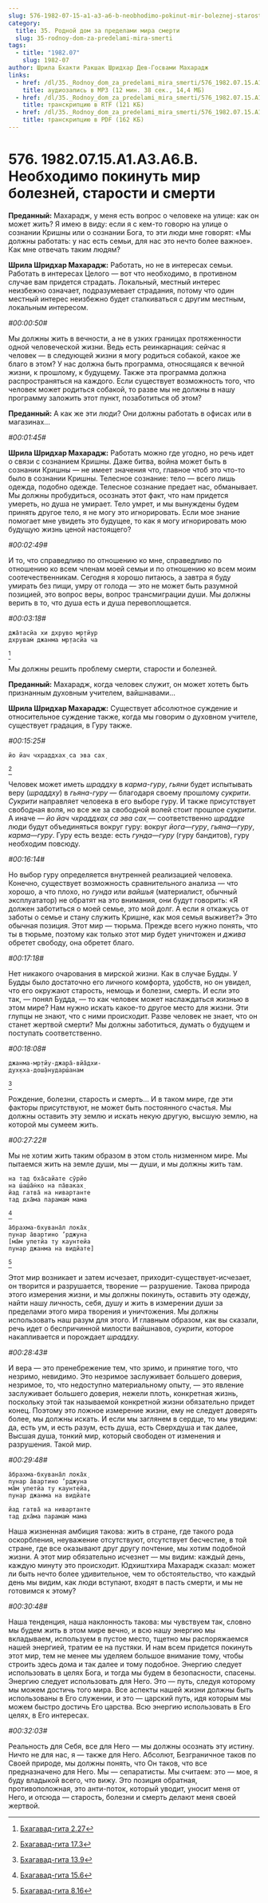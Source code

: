 ```yaml
---
slug: 576-1982-07-15-a1-a3-a6-b-neobhodimo-pokinut-mir-boleznej-starosti-i-smerti
category:
  title: 35. Родной дом за пределами мира смерти
  slug: 35-rodnoy-dom-za-predelami-mira-smerti
tags:
  - title: "1982.07"
    slug: 1982-07
author: Шрила Бхакти Ракшак Шридхар Дев-Госвами Махарадж
links:
  - href: /dl/35._Rodnoy_dom_za_predelami_mira_smerti/576_1982.07.15.A1.A3.A6.B_SridharMj_Neobhodimo_pokinut_mir_boleznej_starosti_i_smerti.mp3
    title: аудиозапись в MP3 (12 мин. 38 сек., 14,4 МБ)
  - href: /dl/35._Rodnoy_dom_za_predelami_mira_smerti/576_1982.07.15.A1.A3.A6.B_SridharMj_Neobhodimo_pokinut_mir_boleznej_starosti_i_smerti.rtf
    title: транскрипцию в RTF (121 КБ)
  - href: /dl/35._Rodnoy_dom_za_predelami_mira_smerti/576_1982.07.15.A1.A3.A6.B_SridharMj_Neobhodimo_pokinut_mir_boleznej_starosti_i_smerti.pdf
    title: транскрипцию в PDF (162 КБ)
---
```


# 576. 1982.07.15.A1.A3.A6.B. Необходимо покинуть мир болезней, старости и смерти

**Преданный:** Махарадж, у меня есть вопрос о человеке на улице: как он может жить? Я имею в виду: если я с кем-то говорю на улице о сознании Кришны или о сознании Бога, то эти люди мне говорят: «Мы должны работать: у нас есть семьи, для нас это нечто более важное». Как мне отвечать таким людям?

**Шрила Шридхар Махарадж:** Работать, но не в интересах семьи. Работать в интересах Целого — вот что необходимо, в противном случае вам придется страдать. Локальный, местный интерес неизбежно означает, подразумевает страдания, потому что один местный интерес неизбежно будет сталкиваться с другим местным, локальным интересом.

*#00:00:50#*

Мы должны жить в вечности, а не в узких границах протяженности одной человеческой жизни. Ведь есть реинкарнация: сейчас я человек — в следующей жизни я могу родиться собакой, какое же благо в этом? У нас должна быть программа, относящаяся к вечной жизни, к прошлому, к будущему. Также эта программа должна распространяться на каждого. Если существует возможность того, что человек может родиться собакой, то разве мы не должны в нашу программу заложить этот пункт, позаботиться об этом?

**Преданный:** А как же эти люди? Они должны работать в офисах или в магазинах…

*#00:01:45#*

**Шрила Шридхар Махарадж:** Работать можно где угодно, но речь идет о связи с сознанием Кришны. Даже битва, война может быть в сознании Кришны — не имеет значения что, главное чтоб это что-то было в сознании Кришны. Телесное сознание: тело — всего лишь одежда, подобно одежде. Телесное сознание предает нас, обманывает. Мы должны пробудиться, осознать этот факт, что нам придется умереть, но душа не умирает. Тело умрет, и мы вынуждены будем принять другое тело, я не могу это игнорировать. Если мое знание помогает мне увидеть это будущее, то как я могу игнорировать мою будущую жизнь ценой настоящего?

*#00:02:49#*

И то, что справедливо по отношению ко мне, справедливо по отношению ко всем членам моей семьи и по отношению ко всем моим соотечественникам. Сегодня я хорошо питаюсь, а завтра я буду умирать без пищи, умру от голода — это не может быть разумной позицией, это вопрос веры, вопрос трансмиграции души. Мы должны верить в то, что душа есть и душа перевоплощается.

*#00:03:18#*

    джа̄тасйа хи дхруво мр̣тйур
    дхрувам̇ джанма мр̣тасйа ча
[^_ftn1]

Мы должны решить проблему смерти, старости и болезней.

**Преданный:** Махарадж, когда человек служит, он может хотеть быть признанным духовным учителем, вайшнавами…

**Шрила Шридхар Махарадж:** Существует абсолютное суждение и относительное суждение также, когда мы говорим о духовном учителе, существует градация, в Гуру также.

*#00:15:25#*

    йо йач чхраддхах̣ са эва сах̣
[^_ftn2]

Человек может иметь *шраддху* в *карма-гуру*, *гьяни* будет испытывать веру (*шраддху*) в *гьяна-гуру* — благодаря своему прошлому *сукрити*. *Сукрити* направляет человека в его выборе гуру. И также присутствует свободная воля, но все же за свободной волей стоит прошлое *сукрити*. А иначе — *йо йач чхраддхах̣ са эва сах̣* — соответственно *шраддхе* люди будут объединяться вокруг гуру: вокруг *йога*—*гуру*, *гьяна*—*гуру*, *карма*—*гуру*. Гуру есть везде: есть *гунда*—*гуру* (гуру бандитов), гуру необходим повсюду.

*#00:16:14#*

Но выбор гуру определяется внутренней реализацией человека. Конечно, существует возможность сравнительного анализа — что хорошо, а что плохо, но *гунда* или *вайшья* (материалист, обычный эксплуататор) не обратят на это внимания, они будут говорить: «Я должен заботиться о моей семье, это мой долг. А если я откажусь от заботы о семье и стану служить Кришне, как моя семья выживет?» Это обычная позиция. Этот мир — тюрьма. Прежде всего нужно понять, что ты в тюрьме, поэтому как только этот мир будет уничтожен и *джива* обретет свободу, она обретет благо.

*#00:17:18#*

Нет никакого очарования в мирской жизни. Как в случае Будды. У Будды было достаточно его личного комфорта, удобств, но он увидел, что его окружают старость, немощь и болезни, смерть. И если это так, — понял Будда, — то как человек может наслаждаться жизнью в этом мире? Нам нужно искать какое-то другое место для жизни. Эти глупцы не знают, что с ними происходит. Разве человек не знает, что он станет жертвой смерти? Мы должны заботиться, думать о будущем и поступать соответственно.

*#00:18:08#*

    джанма-мр̣тйу-джара̄-вйа̄дхи-
    дух̣кха-дош̣а̄нударш́анам
[^_ftn3]

Рождение, болезни, старость и смерть… И в таком мире, где эти факторы присутствуют, не может быть постоянного счастья. Мы должны оставить эту землю и искать некую другую, высшую землю, на которой мы сумеем жить.

*#00:27:22#*

Мы не хотим жить таким образом в этом столь низменном мире. Мы пытаемся жить на земле души, мы — души, и мы должны жить там.

    на тад бха̄сайате сӯрйо
    на ш́аш́а̄н̇ко на па̄ваках̣
    йад гатва̄ на нивартанте
    тад дха̄ма парамам̇ мама
[^_ftn4]

    а̄брахма-бхувана̄л лока̄х̣
    пунар а̄вартино ’рджуна
    [ма̄м упетйа ту каунтейа
    пунар джанма на видйате]
[^_ftn5]

Этот мир возникает и затем исчезает, приходит-существует-исчезает, он творится и разрушается, творение — разрушение. Такова природа этого измерения жизни, и мы должны покинуть, оставить эту одежду, найти нашу личность, себя, душу и жить в измерении души за пределами этого мира творения и уничтожения. Мы должны использовать наш разум для этого. И главным образом, как вы сказали, речь идет о беспричинной милости вайшнавов, *сукрити*, которое накапливается и порождает *шраддху.*

*#00:28:43#*

И вера — это пренебрежение тем, что зримо, и принятие того, что незримо, невидимо. Это незримое заслуживает большего доверия, незримое, то, что недоступно материальному опыту, — это явление заслуживает большего доверия, нежели плоть, конкретная жизнь, поскольку этой так называемой конкретной жизни обязательно придет конец. Поэтому это ложное измерение жизни, ему не следует доверять более, мы должны искать. И если мы заглянем в сердце, то мы увидим: да, есть ум, и есть разум, есть душа, есть Сверхдуша и так далее, Высшая душа, тонкий мир, который свободен от изменения и разрушения. Такой мир.

*#00:29:48#*

    а̄брахма-бхувана̄л лока̄х̣
    пунар а̄вартино ’рджуна
    ма̄м упетйа ту каунтейа,
    пунар джанма на видйате

    йад гатва̄ на нивартанте
    тад дха̄ма парамам̇ мама

Наша жизненная амбиция такова: жить в стране, где такого рода оскорбления, неуважение отсутствуют, отсутствует бесчестие, в той стране, где все оказывают друг другу почтение, мы хотим подобной жизни. А этот мир обязательно исчезнет — мы видим: каждый день, каждую минуту это происходит. Юдхиштхира Махарадж сказал: может ли быть нечто более удивительное, чем то обстоятельство, что каждый день мы видим, как люди вступают, входят в пасть смерти, и мы не готовимся к этому?

*#00:30:48#*

Наша тенденция, наша наклонность такова: мы чувствуем так, словно мы будем жить в этом мире вечно, и всю нашу энергию мы вкладываем, используем в пустое место, тщетно мы распоряжаемся нашей энергией, тратим ее на пустяки. И нам всем придется покинуть этот мир, тем не менее мы уделяем большое внимание тому, чтобы строить здесь дома и так далее и тому подобное. Энергию следует использовать в целях Бога, и тогда мы будем в безопасности, спасены. Энергию следует использовать для Него. Это — путь, следуя которому мы можем достичь того мира. Все аспекты нашей жизни должны быть использованы в Его служении, и это — царский путь, идя которым мы можем быстро достичь Его царства. Всю энергию использовать в Его целях, в Его интересах.

*#00:32:03#*

Реальность для Себя, все для Него — мы должны осознать эту истину. Ничто не для нас, я — также для Него. Абсолют, Безграничное таков по Своей природе, мы должны понять, что Он таков, что все предназначено для Него. Мы — сепаратисты. Мы считаем: это — мое, я буду владыкой всего, что вижу. Это позиция обратная, противоположная, это анти-поток, который уводит, уносит меня от Него, и отсюда — старость, болезни и смерть делают меня своей жертвой.



[^_ftn1]: [Бхагавад-гита 2.27](../notes/bhagavad-gita/bhagavad-gita-2-27.md)

[^_ftn2]: [Бхагавад-гита 17.3](../notes/bhagavad-gita/bhagavad-gita-17-3.md)

[^_ftn3]: [Бхагавад-гита 13.9](../notes/bhagavad-gita/bhagavad-gita-13-9.md)

[^_ftn4]: [Бхагавад-гита 15.6](../notes/bhagavad-gita/bhagavad-gita-15-6.md)

[^_ftn5]: [Бхагавад-гита 8.16](../notes/bhagavad-gita/bhagavad-gita-8-16.md)
